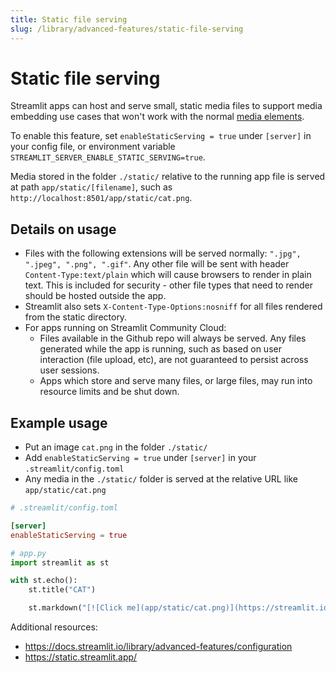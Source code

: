```yaml
---
title: Static file serving
slug: /library/advanced-features/static-file-serving
---
```


# Static file serving

Streamlit apps can host and serve small, static media files to support media embedding use cases that
won't work with the normal [media elements](https://docs.streamlit.io/library/api-reference/media).

To enable this feature, set `enableStaticServing = true` under `[server]` in your config file,
or environment variable `STREAMLIT_SERVER_ENABLE_STATIC_SERVING=true`.

Media stored in the folder `./static/` relative to the running app file is served at path
`app/static/[filename]`, such as `http://localhost:8501/app/static/cat.png`.

## Details on usage

- Files with the following extensions will be served normally: `".jpg", ".jpeg", ".png", ".gif"`. Any other
  file will be sent with header `Content-Type:text/plain` which will cause browsers to render in plain text.
  This is included for security - other file types that need to render should be hosted outside the app.
- Streamlit also sets `X-Content-Type-Options:nosniff` for all files rendered from the static directory.
- For apps running on Streamlit Community Cloud:
  - Files available in the Github repo will always be served. Any files generated while the app is running,
    such as based on user interaction (file upload, etc), are not guaranteed to persist across user sessions.
  - Apps which store and serve many files, or large files, may run into resource limits and be shut down.

## Example usage

- Put an image `cat.png` in the folder `./static/`
- Add `enableStaticServing = true` under `[server]` in your `.streamlit/config.toml`
- Any media in the `./static/` folder is served at the relative URL like `app/static/cat.png`

```toml
# .streamlit/config.toml

[server]
enableStaticServing = true
```

```python
# app.py
import streamlit as st

with st.echo():
    st.title("CAT")

    st.markdown("[![Click me](app/static/cat.png)](https://streamlit.io)")

```

Additional resources:

- <https://docs.streamlit.io/library/advanced-features/configuration>
- <https://static.streamlit.app/>
